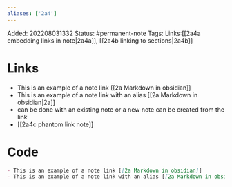 ```yaml
---
aliases: ['2a4']
---
```

Added: 202208031332
Status: #permanent-note 
Tags:
Links:[[2a4a embedding links in note|2a4a]], [[2a4b linking to sections|2a4b]] 
# Links
- This is an example of a note link [[2a Markdown in obsidian]]
- This is an example of a note link with an alias [[2a Markdown in obsidian|2a]]
- can be done with an existing note or a new note can be created from the link
- [[2a4c phantom link note]]

# Code
```md
- This is an example of a note link [[2a Markdown in obsidian]]
- This is an example of a note link with an alias [[2a Markdown in obsidian|2a]]
```
